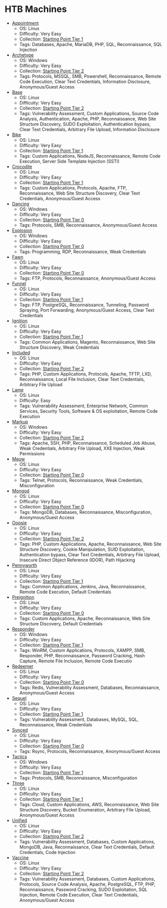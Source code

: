 # HTB Machines

- [Appointment](/StartingPoint/Tier1/Appointment/)
    - OS: Linux
    - Difficulty: Very Easy
    - Collection: [Starting Point Tier 1](/StartingPoint/Tier1/)
    - Tags: Databases, Apache, MariaDB, PHP, SQL, Reconnaissance, SQL Injection
- [Archetype](/StartingPoint/Tier2/Archetype/)
    - OS: Windows
    - Difficulty: Very Easy
    - Collection: [Starting Point Tier 2](/StartingPoint/Tier2/)
    - Tags: Protocols, MSSQL, SMB, Powershell, Reconnaissance, Remote Code Execution, Clear Text Credentials, Information Disclosure, Anonymous/Guest Access
- [Base](/StartingPoint/Tier2/Base/)
    - OS: Linux
    - Difficulty: Very Easy
    - Collection: [Starting Point Tier 2](/StartingPoint/Tier2/)
    - Tags: Vulnerability Assessment, Custom Applications, Source Code Analysis, Authentication, Apache, PHP, Reconnaissance, Web Site Structure Discovery, SUDO Exploitation, Authentication bypass, Clear Text Credentials, Arbitrary File Upload, Information Disclosure
- [Bike](/StartingPoint/Tier1/Bike/)
    - OS: Linux
    - Difficulty: Very Easy
    - Collection: [Starting Point Tier 1](/StartingPoint/Tier1/)
    - Tags: Custom Applications, NodeJS, Reconnaissance, Remote Code Execution, Server Side Template Injection (SSTI)
- [Crocodile](/StartingPoint/Tier1/Crocodile/)
    - OS: Linux
    - Difficulty: Very Easy
    - Collection: [Starting Point Tier 1](/StartingPoint/Tier1/)
    - Tags: Custom Applications, Protocols, Apache, FTP, Reconnaissance, Web Site Structure Discovery, Clear Text Credentials, Anonymous/Guest Access
- [Dancing](/StartingPoint/Tier0/Dancing/)
    - OS: Windows
    - Difficulty: Very Easy
    - Collection: [Starting Point Tier 0](/StartingPoint/Tier0/)
    - Tags: Protocols, SMB, Reconnaissance, Anonymous/Guest Access
- [Explosion](/StartingPoint/Tier0/Explosion/)
    - OS: Windows
    - Difficulty: Very Easy
    - Collection: [Starting Point Tier 0](/StartingPoint/Tier0/)
    - Tags: Programming, RDP, Reconnaissance, Weak Credentials
- [Fawn](/StartingPoint/Tier0/Fawn/)
    - OS: Linux
    - Difficulty: Very Easy
    - Collection: [Starting Point Tier 0](/StartingPoint/Tier0/)
    - Tags: FTP, Protocols, Reconnaissance, Anonymous/Guest Access
- [Funnel](/StartingPoint/Tier1/Funnel/)
    - OS: Linux
    - Difficulty: Very Easy
    - Collection: [Starting Point Tier 1](/StartingPoint/Tier1/)
    - Tags: FTP, PostgreSQL, Reconnaissance, Tunneling, Password Spraying, Port Forwarding, Anonymous/Guest Access, Clear Text Credentials
- [Ignition](/StartingPoint/Tier1/Ignition/)
    - OS: Linux
    - Difficulty: Very Easy
    - Collection: [Starting Point Tier 1](/StartingPoint/Tier1/)
    - Tags: Common Applications, Magento, Reconnaissance, Web Site Structure Discovery, Weak Credentials
- [Included](/StartingPoint/Tier2/Included/)
    - OS: Linux
    - Difficulty: Very Easy
    - Collection: [Starting Point Tier 2](/StartingPoint/Tier2/)
    - Tags: PHP, Custom Applications, Protocols, Apache, TFTP, LXD, Reconnaissance, Local File Inclusion, Clear Text Credentials, Arbitrary File Upload
- [Lame](/Lame/)
    - OS: Linux
    - Difficulty: Easy
    - Tags: Vulnerability Assessment, Enterprise Network, Common Services, Security Tools, Software & OS exploitation, Remote Code Execution
- [Markup](/StartingPoint/Tier2/Markup/)
    - OS: Windows
    - Difficulty: Very Easy
    - Collection: [Starting Point Tier 2](/StartingPoint/Tier2/)
    - Tags: Apache, SSH, PHP, Reconnaissance, Scheduled Job Abuse, Weak Credentials, Arbitrary File Upload, XXE Injection, Weak Permissions
- [Meow](/StartingPoint/Tier0/Meow/)
    - OS: Linux
    - Difficulty: Very Easy
    - Collection: [Starting Point Tier 0](/StartingPoint/Tier0/)
    - Tags: Telnet, Protocols, Reconnaissance, Weak Credentials, Misconfiguration
- [Mongod](/StartingPoint/Tier0/Mongod/)
    - OS: Linux
    - Difficulty: Very Easy
    - Collection: [Starting Point Tier 0](/StartingPoint/Tier0/)
    - Tags: MongoDB, Databases, Reconnaissance, Misconfiguration, Anonymous/Guest Access
- [Oopsie](/StartingPoint/Tier2/Oopsie/)
    - OS: Linux
    - Difficulty: Very Easy
    - Collection: [Starting Point Tier 2](/StartingPoint/Tier2/)
    - Tags: PHP, Custom Applications, Apache, Reconnaissance, Web Site Structure Discovery, Cookie  Manipulation, SUID Exploitation, Authentication bypass, Clear Text Credentials, Arbitrary File Upload, Insecure Direct Object Reference (IDOR), Path Hijacking
- [Pennyworth](/StartingPoint/Tier1/Pennyworth/)
    - OS: Linux
    - Difficulty: Very Easy
    - Collection: [Starting Point Tier 1](/StartingPoint/Tier1/)
    - Tags: Common Applications, Jenkins, Java, Reconnaissance, Remote Code Execution, Default Credentials
- [Preignition](/StartingPoint/Tier0/Preignition/)
    - OS: Linux
    - Difficulty: Very Easy
    - Collection: [Starting Point Tier 0](/StartingPoint/Tier0/)
    - Tags: Custom Applications, Apache, Reconnaissance, Web Site Structure Discovery, Default Credentials
- [Responder](/StartingPoint/Tier1/Responder/)
    - OS: Windows
    - Difficulty: Very Easy
    - Collection: [Starting Point Tier 1](/StartingPoint/Tier1/)
    - Tags: WinRM, Custom Applications, Protocols, XAMPP, SMB, Responder, PHP, Reconnaissance, Password Cracking, Hash Capture, Remote File Inclusion, Remote Code Executio
- [Redeemer](/StartingPoint/Tier0/Redeemer/)
    - OS: Linux
    - Difficulty: Very Easy
    - Collection: [Starting Point Tier 0](/StartingPoint/Tier0/)
    - Tags: Redis, Vulnerability Assessment, Databases, Reconnaissance, Anonymous/Guest Access
- [Sequel](/StartingPoint/Tier1/Sequel/)
    - OS: Linux
    - Difficulty: Very Easy
    - Collection: [Starting Point Tier 1](/StartingPoint/Tier1/)
    - Tags: Vulnerability Assessment, Databases, MySQL, SQL, Reconnaissance, Weak Credentials
- [Synced](/StartingPoint/Tier0/Synced/)
    - OS: Linux
    - Difficulty: Very Easy
    - Collection: [Starting Point Tier 0](/StartingPoint/Tier0/)
    - Tags: Rsync, Protocols, Reconnaissance, Anonymous/Guest Access
- [Tactics](/StartingPoint/Tier1/Tactics/)
    - OS: Windows
    - Difficulty: Very Easy
    - Collection: [Starting Point Tier 1](/StartingPoint/Tier1/)
    - Tags: Protocols, SMB, Reconnaissance, Misconfiguration
- [Three](/StartingPoint/Tier1/Three/)
    - OS: Linux
    - Difficulty: Very Easy
    - Collection: [Starting Point Tier 1](/StartingPoint/Tier1/)
    - Tags: Cloud, Custom Applications, AWS, Reconnaissance, Web Site Structure Discovery, Bucket Enumeration, Arbitrary File Upload, Anonymous/Guest Access
- [Unified](/StartingPoint/Tier2/Unified/)
    - OS: Linux
    - Difficulty: Very Easy
    - Collection: [Starting Point Tier 2](/StartingPoint/Tier2/)
    - Tags: Vulnerability Assessment, Databases, Custom Applications, MongoDB, Java, Reconnaissance, Clear Text Credentials, Default Credentials, Code Injection
- [Vaccine](/StartingPoint/Tier2/Vaccine/)
    - OS: Linux
    - Difficulty: Very Easy
    - Collection: [Starting Point Tier 2](/StartingPoint/Tier2/)
    - Tags: Vulnerability Assessment, Databases, Custom Applications, Protocols, Source Code Analysis, Apache, PostgreSQL, FTP, PHP, Reconnaissance, Password Cracking, SUDO Exploitation, SQL Injection, Remote Code Execution, Clear Text Credentials, Anonymous/Guest Access